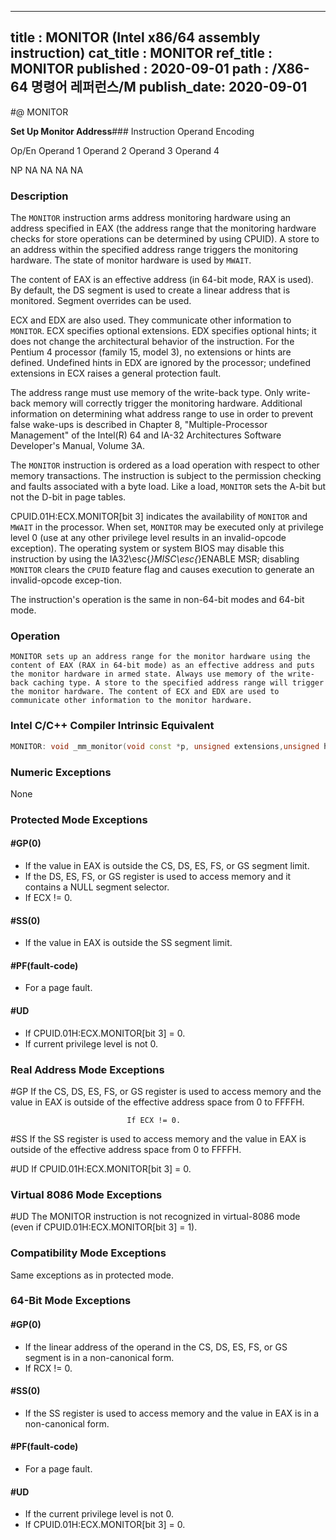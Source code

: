 ----------------------------
title : MONITOR (Intel x86/64 assembly instruction)
cat_title : MONITOR
ref_title : MONITOR
published : 2020-09-01
path : /X86-64 명령어 레퍼런스/M
publish_date: 2020-09-01
----------------------------
#@ MONITOR

**Set Up Monitor Address**###                                                            Instruction Operand Encoding


Op/En Operand 1 Operand 2 Operand 3 Operand 4

  NP NA NA NA NA

### Description


The `MONITOR` instruction arms address monitoring hardware using an address specified in EAX (the address range that the monitoring hardware checks for store operations can be determined by using CPUID). A store to an address within the specified address range triggers the monitoring hardware. The state of monitor hardware is used by `MWAIT`. 

The content of EAX is an effective address (in 64-bit mode, RAX is used). By default, the DS segment is used to create a linear address that is monitored. Segment overrides can be used.

ECX and EDX are also used. They communicate other information to `MONITOR`. ECX specifies optional extensions. EDX specifies optional hints; it does not change the architectural behavior of the instruction. For the Pentium 4 processor (family 15, model 3), no extensions or hints are defined. Undefined hints in EDX are ignored by the processor; undefined extensions in ECX raises a general protection fault.

The address range must use memory of the write-back type. Only write-back memory will correctly trigger the monitoring hardware. Additional information on determining what address range to use in order to prevent false wake-ups is described in Chapter 8, "Multiple-Processor Management" of the Intel(R) 64 and IA-32 Architectures Software Developer's Manual, Volume 3A.

The `MONITOR` instruction is ordered as a load operation with respect to other memory transactions. The instruction is subject to the permission checking and faults associated with a byte load. Like a load, `MONITOR` sets the A-bit but not the D-bit in page tables. 

CPUID.01H:ECX.MONITOR[bit 3] indicates the availability of `MONITOR` and `MWAIT` in the processor. When set, `MONITOR` may be executed only at privilege level 0 (use at any other privilege level results in an invalid-opcode exception). The operating system or system BIOS may disable this instruction by using the IA32\esc{_}MISC\esc{_}ENABLE MSR; disabling `MONITOR` clears the `CPUID` feature flag and causes execution to generate an invalid-opcode excep-tion. 

The instruction's operation is the same in non-64-bit modes and 64-bit mode.


### Operation

```info-verb
MONITOR sets up an address range for the monitor hardware using the content of EAX (RAX in 64-bit mode) as an effective address and puts the monitor hardware in armed state. Always use memory of the write-back caching type. A store to the specified address range will trigger the monitor hardware. The content of ECX and EDX are used to communicate other information to the monitor hardware.
```

### Intel C/C++ Compiler Intrinsic Equivalent

```cpp
MONITOR: void _mm_monitor(void const *p, unsigned extensions,unsigned hints)
```
### Numeric Exceptions


None


### Protected Mode Exceptions

#### #GP(0)
* If the value in EAX is outside the CS, DS, ES, FS, or GS segment limit.
* If the DS, ES, FS, or GS register is used to access memory and it contains a NULL segment selector.
* If ECX != 0.

#### #SS(0)
* If the value in EAX is outside the SS segment limit.

#### #PF(fault-code)
* For a page fault.

#### #UD
* If CPUID.01H:ECX.MONITOR[bit 3] = 0.
* If current privilege level is not 0.
### Real Address Mode Exceptions


#GP  If the CS, DS, ES, FS, or GS register is used to access memory and the value in EAX is outside of the effective address space from 0 to FFFFH.

                              If ECX != 0.

#SS  If the SS register is used to access memory and the value in EAX is outside of the effective address space from 0 to FFFFH.

#UD  If CPUID.01H:ECX.MONITOR[bit 3] = 0.

### Virtual 8086 Mode Exceptions


#UD The MONITOR instruction is not recognized in virtual-8086 mode (even if CPUID.01H:ECX.MONITOR[bit 3] = 1).


### Compatibility Mode Exceptions



Same exceptions as in protected mode.


### 64-Bit Mode Exceptions

#### #GP(0)
* If the linear address of the operand in the CS, DS, ES, FS, or GS segment is in a non-canonical form.
* If RCX != 0.

#### #SS(0)
* If the SS register is used to access memory and the value in EAX is in a non-canonical form.

#### #PF(fault-code)
* For a page fault.

#### #UD
* If the current privilege level is not 0.
* If CPUID.01H:ECX.MONITOR[bit 3] = 0.
